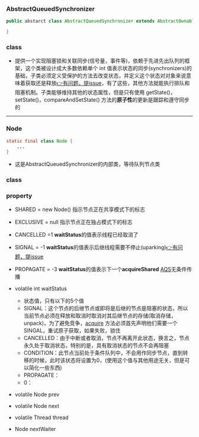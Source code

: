 ### AbstractQueuedSynchronizer
```java
public abstarct class AbstractQueuedSynchronizer extends AbstractOwnableSynchronizer implements java.io.Serializable {

}
```

### class

- 提供一个实现阻塞锁和关联同步(信号量，事件等)，依赖于先进先出队列的框架，这个类被设计成大多数依赖单个 int 值表示状态的同步(synchronizers)的基础，子类必须定义受保护的方法去改变状态，并定义这个状态对对象来说意味着获取还是释放[👉有问题，提issue](https://github.com/SeekerandLo/Java-Annotate/issues)，有了这些，其他方法就能执行排队和阻塞机制。子类能够维持其他的状态属性，但是只有使用 getState()，setState()，compareAndSetState() 方法的**原子性**的更新是跟踪和遵守同步的



***
### Node
```java
static final class Node {
    ...
}
```
- 这是AbstractQueuedSynchronizer的内部类，等待队列节点类

### class

### property
- SHARED = new Node() 指示节点正在共享模式下的标志
- EXCLUSIVE = null 指示节点正在独占模式下的标志
- CANCELLED =1 **waitStatus**的值表示线程已经取消了
- SIGNAL = -1 **waitStatus**的值表示后继线程需要不停止(uparking)[👉有问题，提issue](https://github.com/SeekerandLo/Java-Annotate/issues)
- PROPAGATE = -3 **waitStatus**的值表示下一个**acquireShared** [AQS]()无条件传播

- volatile int waitStatus
    - 状态值，只有以下的5个值
    - SIGNAL：这个节点的后继节点或即将是后继的节点是阻塞的状态，所以当前节点必须在释放和取消时取消对其后继节点的存储(取消存储，unpack)，为了避免竞争，[acquire]() 方法必须首先声明他们需要一个 SINGAL，重试原子获取，如果失败，锁住
    - CANCELLED：由于中断或者取消，节点不再离开此状态，换言之，节点永久处于取消状态，特别的是，具有取消状态的节点不会再阻塞
    - CONDITION：此节点当前处于条件队列中，不会用作同步节点，直到转移的时候，此时该状态将设置为0，(使用这个值与其他用途无关，但是可以简化一些东西)
    - PROPAGATE：
    - 0：

- volatile Node prev

- volatile Node next

- volatile Thread thread

- Node nextWaiter